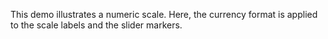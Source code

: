 This demo illustrates a&nbsp;numeric scale. Here, the currency format is&nbsp;applied to&nbsp;the scale labels and the slider markers.